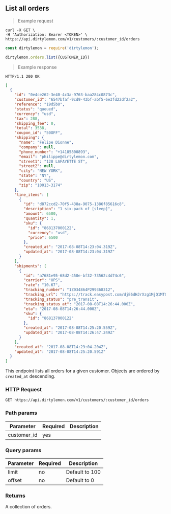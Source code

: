 ## List all orders

> Example request

```shell
curl -X GET \
-H 'Authorization: Bearer <TOKEN>' \
https://api.dirtylemon.com/v1/customers/:customer_id/orders
```

```javascript
const dirtylemon = require('dirtylemon');

dirtylemon.orders.list({CUSTOMER_ID})
```

> Example response

```http
HTTP/1.1 200 OK
```

```json
[
  {
    "id": "0e4ce262-3e40-4c3a-9763-baa284c0873c",
    "customer_id": "6547bfaf-9cd9-43bf-abf5-6e3fd22df2a2",
    "reference": "19d5b0",
    "status": "queued",
    "currency": "usd",
    "tax": 288,
    "shipping_fee": 0,
    "total": 3538,
    "coupon_id": "50OFF",
    "shipping": {
      "name": "Felipe Dionne",
      "company": null,
      "phone_number": "+14185800893",
      "email": "philippe@dirtylemon.com",
      "street1": "128 LAFAYETTE ST",
      "street2": null,
      "city": "NEW YORK",
      "state": "NY",
      "country": "US",
      "zip": "10013-3174"
    },
    "line_items": [
      {
        "id": "d872ccd2-70f5-438a-9075-1386f85616c8",
        "description": "1 six-pack of [sleep]",
        "amount": 6500,
        "quantity": 1,
        "sku": {
          "id": "868137000122",
          "currency": "usd",
          "price": 6500
        },
        "created_at": "2017-08-08T14:23:04.319Z",
        "updated_at": "2017-08-08T14:23:04.319Z"
      }
    ],
    "shipments": [
      {
        "id": "a7681e95-68d2-450e-bf32-73562c4d74c6",
        "carrier": "UPS",
        "rate": "10.67",
        "tracking_number": "1Z034864P299368312",
        "tracking_url": "https://track.easypost.com/djE6dHJrXzg1MjQ1MTQ0YWEzNzQzMjBhNTc2NjgwMzdiMmIzMjVi",
        "tracking_status": "pre_transit",
        "tracking_status_at": "2017-08-08T14:26:44.000Z",
        "eta": "2017-08-08T14:26:44.000Z",
        "sku": {
          "id": "868137000122"
        },
        "created_at": "2017-08-08T14:25:20.559Z",
        "updated_at": "2017-08-08T14:26:47.249Z"
      }
    ],
    "created_at": "2017-08-08T14:23:04.204Z",
    "updated_at": "2017-08-08T14:25:20.591Z"
  }
]
```

This endpoint lists all orders for a given customer. Objects are ordered by `created_at` descending.

### HTTP Request

`GET https://api.dirtylemon.com/v1/customers/:customer_id/orders`

### Path params

| Parameter | Required | Description |
| --------- | -------- | ------------|
| customer_id | yes |  |

### Query params

| Parameter | Required | Description |
| --------- | -------- | ------------|
| limit | no | Default to 100 |
| offset | no | Default to 0 |


### Returns

A collection of orders.
